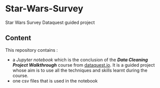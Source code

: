 # Star-Wars-Survey
Star Wars Survey Dataquest guided project

## Content

This repository contains :
- a *Jupyter notebook* which is the conclusion of the ***Data Cleaning Project Walkthrough*** course from [dataquest.io](dataquest.io). It is a guided project whose aim is to use all the techniques and skills learnt during the course.
- one csv files that is used in the notebook
